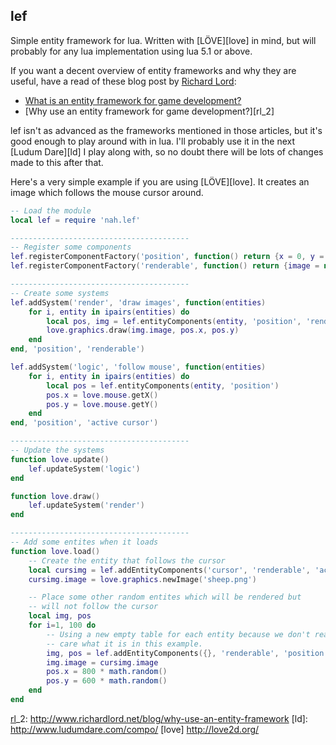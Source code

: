 ## lef

Simple entity framework for lua. Written with [LÖVE][love] in mind, but will
probably for any lua implementation using lua 5.1 or above.

If you want a decent overview of entity frameworks and why they are
useful, have a read of these blog post by [Richard Lord][rl]:

- [What is an entity framework for game development?][rl_1]
- [Why use an entity framework for game development?][rl_2]

lef isn't as advanced as the frameworks mentioned in those articles,
but it's good enough to play around with in lua. I'll probably use it
in the next [Ludum Dare][ld] I play along with, so no doubt there will be
lots of changes made to this after that.

Here's a very simple example if you are using [LÖVE][love]. It creates
an image which follows the mouse cursor around.

```lua
-- Load the module
local lef = require 'nah.lef'

----------------------------------------
-- Register some components
lef.registerComponentFactory('position', function() return {x = 0, y = 0} end )
lef.registerComponentFactory('renderable', function() return {image = nil} end )

----------------------------------------
-- Create some systems
lef.addSystem('render', 'draw images', function(entities)
    for i, entity in ipairs(entities) do
        local pos, img = lef.entityComponents(entity, 'position', 'renderable')
        love.graphics.draw(img.image, pos.x, pos.y)
    end
end, 'position', 'renderable')

lef.addSystem('logic', 'follow mouse', function(entities)
    for i, entity in ipairs(entities) do
        local pos = lef.entityComponents(entity, 'position')
        pos.x = love.mouse.getX()
        pos.y = love.mouse.getY()
    end
end, 'position', 'active cursor')

----------------------------------------
-- Update the systems
function love.update()
    lef.updateSystem('logic')
end

function love.draw()
    lef.updateSystem('render')
end

----------------------------------------
-- Add some entites when it loads
function love.load()
    -- Create the entity that follows the cursor
    local cursimg = lef.addEntityComponents('cursor', 'renderable', 'active cursor', 'position')
    cursimg.image = love.graphics.newImage('sheep.png')

    -- Place some other random entites which will be rendered but
    -- will not follow the cursor
    local img, pos
    for i=1, 100 do
        -- Using a new empty table for each entity because we don't really
        -- care what it is in this example.
        img, pos = lef.addEntityComponents({}, 'renderable', 'position')
        img.image = cursimg.image
        pos.x = 800 * math.random()
        pos.y = 600 * math.random()
    end
end
```

[rl]:   http://www.richardlord.net/blog
[rl_1]: http://www.richardlord.net/blog/what-is-an-entity-framework
[rl]_2: http://www.richardlord.net/blog/why-use-an-entity-framework
[ld]:   http://www.ludumdare.com/compo/
[love]  http://love2d.org/
